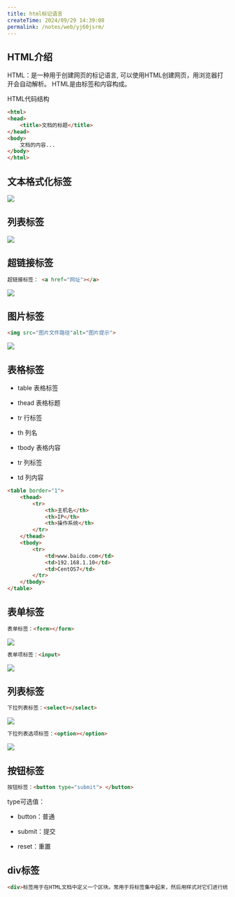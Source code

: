 ```yaml
---
title: html标记语言
createTime: 2024/09/29 14:39:08
permalink: /notes/web/yj60jsrm/
---
```

## HTML介绍



HTML：是一种用于创建网页的标记语言, 可以使用HTML创建网页，用浏览器打开会自动解析。 HTML是由标签和内容构成。



HTML代码结构

```html
<html>
<head>
    <title>文档的标题</title>
</head>
<body>
    文档的内容...
</body>
</html>
```



## 文本格式化标签



![](/images/BB54CDF5CBC54AD681152B95CBB714DFclipboard.png)



## 列表标签



![](/images/76B2F130801645C191AD275F774ADD27clipboard.png)



## 超链接标签



```html
超链接标签： <a href="网址"></a>
```

![](/images/76DCD4E8E1004F0DB14758D987B0BEE2clipboard.png)



## 图片标签



```html
<img src="图片文件路径"alt="图片提示">
```

![](/images/1519A88B46774311AD5057A96644A2B3clipboard.png)



## 表格标签



- table 表格标签 

- thead 表格标题 

- tr 行标签 

- th 列名 

- tbody 表格内容 

- tr 列标签 

- td 列内容

```html
<table border="1">
    <thead>
        <tr>
            <th>主机名</th>
            <th>IP</th>
            <th>操作系统</th>
        </tr>
    </thead>
    <tbody>
        <tr>
            <td>www.baidu.com</td>
            <td>192.168.1.10</td>
            <td>CentOS7</td>
        </tr>
    </tbody>
</table>
```



## 表单标签



```html
表单标签：<form></form>
```

![](/images/8035D25E91604F92AEE6CA3BECDD16AAclipboard.png)



```html
表单项标签：<input>
```

![](/images/0BF3EF399930475F863524B33917ED33clipboard.png)



## 列表标签



```html
下拉列表标签：<select></select>
```

![](/images/7685FD83BBAC45B494C1A0489ECC95BAclipboard.png)

```html
下拉列表选项标签：<option></option>
```

![](/images/1543C2289E4D45C9A1F9749D9C79F0F2clipboard.png)



## 按钮标签



```html
按钮标签：<button type="submit"> </button>
```

type可选值：

- button：普通 

- submit：提交 

- reset：重置



## div标签	



```html
<div>标签用于在HTML文档中定义一个区块。常用于将标签集中起来，然后用样式对它们进行统一排版。
```





